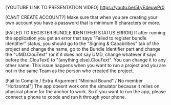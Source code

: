 [YOUTUBE LINK TO PRESENTATION VIDEO]
https://youtu.be/5LyE4euwPr0




[CANT CREATE ACCOUNT?]
Make sure that when you are creating your own account you have a password that is minimum 6 characters or more.

[FAILED TO REGISTER BUNDLE IDENTIFIER STATUS ERROR]
If after running the application you get an error that says "Failed to register bundle identifier" status, you should go to the "Signing & Capabilities" tab of the project and change the name, go to the Bundle Identifier part and change the "UMD.ClouText" (or if it does not say UMD, change whatever it says before the .ClouText) to "(anything else).ClouText". You can change it to any other name. This issue happens when you want to run a project and you are not in the same Team as the person who created the project. 


[Fail to Compile / Extra Argurment "Minimal Bound" / No member "Horizontal"]
The app doesnt work onn the simulator because it relies on physical phone for the anchor to work. So if you want to run the app, please connect a phone to xcode and run it through your phone.
